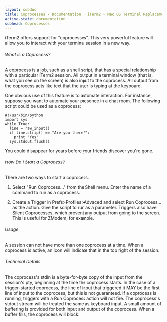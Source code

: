 ```yaml
---
layout: subdoc
title: Coprocesses - Documentation - iTerm2 - Mac OS Terminal Replacement
active-state: documentation
subhead: Coprocesses
---
```

iTerm2 offers support for "coprocesses". This very powerful feature will allow you to interact with your terminal session in a new way.
<h6 class="question">What is a Coprocess?</h6>
A coprocess is a job, such as a shell script, that has a special relationship with a particular iTerm2 session. All output in a terminal window (that is, what you see on the screen) is also input to the coprocess. All output from the coprocess acts like text that the user is typing at the keyboard.

One obvious use of this feature is to automate interaction. For instance, suppose you want to automate your presence in a chat room. The following script could be used as a coprocess:


    #!/usr/bin/python 
    import sys 
    while True: 
      line = raw_input() 
      if line.strip() == "Are you there?": 
        print "Yes"
      sys.stdout.flush()

You could disappear for years before your friends discover you're gone.
<h6 class="question">How Do I Start a Coprocess?</h6>
There are two ways to start a coprocess.

1. Select "Run Coprocess..." from the Shell menu. Enter the name of a command to run as a coprocess.

2. Create a Trigger in Prefs>Profiles>Advaced and select Run Coprocess... as the action. Give the script to run as a parameter. Triggers also have Silent Coprocesses, which prevent any output from going to the screen. This is useful for ZModem, for example.

<h6 class="question">Usage</h6>
A session can not have more than one coprocess at a time. When a coprocess is active, an icon will indicate that in the top right of the session.
<h6 class="question">Technical Details</h6>
The coprocess's stdin is a byte-for-byte copy of the input from the session's pty, beginning at the time the coprocess starts. In the case of a trigger-started coprocess, the line of input that triggered it MAY be the first line of input to the coprocess, but this is not guaranteed. If a coprocess is running, triggers with a Run Coprocess action will not fire. The coprocess's stdout stream will be treated the same as keyboard input. A small amount of buffering is provided for both input and output of the coprocess. When a buffer fills, the coprocess will block.
